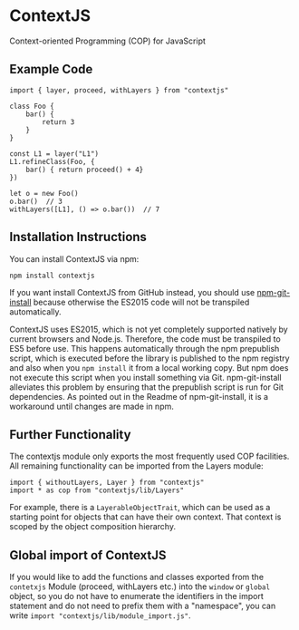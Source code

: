 # ContextJS

Context-oriented Programming (COP) for JavaScript


## Example Code 

```JS
import { layer, proceed, withLayers } from "contextjs"

class Foo {
	bar() {
		return 3
	}
}

const L1 = layer("L1")
L1.refineClass(Foo, {
	bar() { return proceed() + 4}
})

let o = new Foo()
o.bar()  // 3
withLayers([L1], () => o.bar())  // 7
```

## Installation Instructions

You can install ContextJS via npm:

    npm install contextjs

If you want install ContextJS from GitHub instead, you should use
[npm-git-install](https://github.com/lzrski/npm-git-install)
because otherwise the ES2015 code will not be transpiled automatically.

ContextJS uses ES2015, which is not yet completely supported natively by 
current browsers and Node.js. Therefore, the code must be transpiled to ES5
before use. This happens automatically through the npm prepublish script,
which is executed before the library is published to the npm registry and also
when you `npm install` it from a local working copy. But npm does not execute
this script when you install something via Git. npm-git-install alleviates this 
problem by ensuring that the prepublish script is run for Git dependencies. As
pointed out in the Readme of npm-git-install, it is a workaround until changes
are made in npm.

## Further Functionality

The contextjs module only exports the most frequently used COP facilities.
All remaining functionality can be imported from the Layers module:

```JS
import { withoutLayers, Layer } from "contextjs"
import * as cop from "contextjs/lib/Layers"
```

For example, there is a `LayerableObjectTrait`, which can be used as a starting
point for objects that can have their own context. That context is scoped by
the object composition hierarchy.

## Global import of ContextJS

If you would like to add the functions and classes exported from the
`contetxjs` Module (proceed, withLayers etc.) into the `window` or `global`
object, so you do not have to enumerate the identifiers in the import statement
and do not need to prefix them with a "namespace", you can write `import
"contextjs/lib/module_import.js"`.
